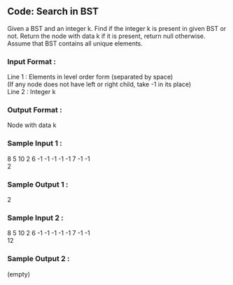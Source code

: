 ## Code: Search in BST
Given a BST and an integer k. Find if the integer k is present in given BST or not. Return the node with data k if it is present, return null otherwise.<br/>
Assume that BST contains all unique elements.
### Input Format :
Line 1 : Elements in level order form (separated by space)<br/>
(If any node does not have left or right child, take -1 in its place)<br/>
Line 2 : Integer k
### Output Format :
Node with data k
### Sample Input 1 :
8 5 10 2 6 -1 -1 -1 -1 -1 7 -1 -1<br/>
2
### Sample Output 1 :
2
### Sample Input 2 :
8 5 10 2 6 -1 -1 -1 -1 -1 7 -1 -1<br/>
12
### Sample Output 2 :
(empty)